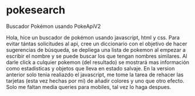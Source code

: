 # pokesearch
Buscador Pokémon usando PokeApiV2  

Hola, hice un buscador de pokémon usando javascript, html y css. Para evitar tántas solicitudes al api, cree un diccionario con el objetivo de hacer sugerencias de búsqueda, se depliega una lista de pokemon al empezar a escribir el nombre y se puede buscar los que tengan nombres similares. Al darle click a culquier pokemon (del resultado) se mostrará mas información como estadisticas y objetos que lleva en estado salvaje. En la version anterior solo tenia realiazdo el javascript, me tome la tarea de rehacer las tarjetas (esta vez hechas por mi) de añadir colores y uno que otro efecto.
Solo me faltan media queries para mobiles, tal vez lo haga despues.
